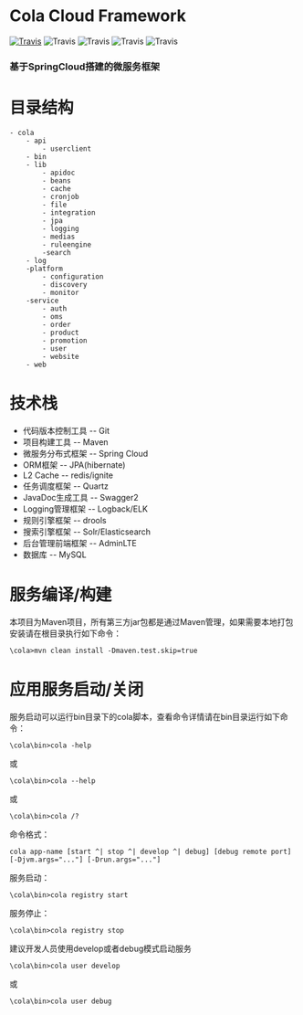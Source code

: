 # Cola Cloud Framework
[![Travis](https://img.shields.io/travis/cola-framework/cola.svg)](https://travis-ci.org/cola-framework/cola)   ![Travis](https://img.shields.io/badge/release-v0.0.1-green.svg?sytle=flag)  ![Travis](https://img.shields.io/badge/language-java-orange.svg?sytle=flag)   ![Travis](https://img.shields.io/badge/platform-win32%20%7C%20win64%20%7C%20osx64%20%7C%20linux64-lightgrey.svg) ![Travis](https://img.shields.io/badge/license-Apache--2.0-blue.svg)
### 基于SpringCloud搭建的微服务框架


# 目录结构
```
- cola
    - api
        - userclient
    - bin
    - lib
        - apidoc
        - beans
        - cache
        - cronjob
        - file
        - integration
        - jpa
        - logging
        - medias
        - ruleengine
        -search
    - log
    -platform
        - configuration
        - discovery
        - monitor
    -service
        - auth
        - oms
        - order
        - product
        - promotion
        - user
        - website
    - web
```

# 技术栈
- 代码版本控制工具 -- Git<br/>
- 项目构建工具 -- Maven<br/>
- 微服务分布式框架 -- Spring Cloud<br/>
- ORM框架 -- JPA(hibernate)<br/>
- L2 Cache -- redis/ignite<br/>
- 任务调度框架 -- Quartz<br/>
- JavaDoc生成工具 -- Swagger2<br/>
- Logging管理框架 -- Logback/ELK<br/>
- 规则引擎框架 -- drools<br/>
- 搜索引擎框架 -- Solr/Elasticsearch<br/>
- 后台管理前端框架 -- AdminLTE<br/>
- 数据库 -- MySQL<br/>



# 服务编译/构建
本项目为Maven项目，所有第三方jar包都是通过Maven管理，如果需要本地打包安装请在根目录执行如下命令：<br/>
```
\cola>mvn clean install -Dmaven.test.skip=true
```
# 应用服务启动/关闭
服务启动可以运行bin目录下的cola脚本，查看命令详情请在bin目录运行如下命令：
```
\cola\bin>cola -help
```
或
```
\cola\bin>cola --help
```
或
```
\cola\bin>cola /?
```
命令格式：
```
cola app-name [start ^| stop ^| develop ^| debug] [debug remote port] [-Djvm.args="..."] [-Drun.args="..."]
```
服务启动：
```
\cola\bin>cola registry start
```
服务停止：
```
\cola\bin>cola registry stop
```
建议开发人员使用develop或者debug模式启动服务
```
\cola\bin>cola user develop
```
或
```
\cola\bin>cola user debug
```